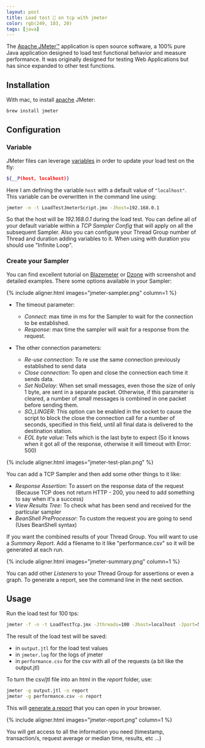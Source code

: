 ```yaml
---
layout: post
title: Load test 🥊 on tcp with jmeter
color: rgb(249, 103, 20)
tags: [java]
---
```


The [Apache JMeter™](https://jmeter.apache.org/index.html) application is open source software, a 100% pure Java application designed to load test functional behavior and measure performance. 
It was originally designed for testing Web Applications but has since expanded to other test functions. 

## Installation

With mac, to install [apache](https://jmeter.apache.org/usermanual/) JMeter:

```bash
brew install jmeter
```

## Configuration

### Variable

JMeter files can leverage [variables](https://jmeter.apache.org/usermanual/functions.html) in order to update your load test on the fly:

```bash
${__P(host, localhost)}
```

Here I am defining the variable `host` with a default value of `"localhost"`. 
This variable can be overwritten in the command line using:

```bash
jmeter -n -t LoadTestJmeterScript.jmx -Jhost=192.168.0.1
```

So that the host will be _192.168.0.1_ during the load test.
You can define all of your default variable within a *TCP Sampler Config* that will apply on all the subsequent Sampler.
Also you can configure your Thread Group number of Thread and duration adding variables to it.
When using with duration you should use "Infinite Loop". 


### Create your Sampler

You can find excellent tutorial on [Blazemeter](https://www.blazemeter.com/blog/how-load-test-tcp-protocol-services-jmeter) 
or [Dzone](https://dzone.com/articles/how-to-load-test-tcp-protocol-services-with-jmeter) with screenshot and detailed examples.
There some options available in your Sampler:

{% include aligner.html images="jmeter-sampler.png" column=1 %}

- The timeout parameter:
  - _Connect_: max time in ms for the Sampler to wait for the connection to be established.
  - _Response_: max time the sampler will wait for a response from the request.
  
- The other connection parameters:
  - _Re-use connection_: To re use the same connection previously established to send data
  - _Close connection_: To open and close the connection each time it sends data.
  - _Set NoDelay_: When set small messages, even those the size of only 1 byte, are sent in a separate packet. Otherwise, if this parameter is cleared, a number of small messages is combined in one packet before sending them.
  - _SO_LINGER_: This option can be enabled in the socket to cause the script to block the close the connection call for a number of seconds, specified in this field, until all final data is delivered to the destination station.
  - _EOL byte value_: Tells which is the last byte to expect (So it knows when it got all of the response, otherwise it will timeout with Error: 500)

{% include aligner.html images="jmeter-test-plan.png" %}

You can add a TCP Sampler and then add some other things to it like:
 - _Response Assertion_: To assert on the response data of the request (Because TCP does not return HTTP - 200, you need to add something to say when it's a success)
 - _View Results Tree_: To check what has been send and received for the particular sampler
 - _BeanShell PreProcessor_: To custom the request you are going to send (Uses BeanShell syntax)
 
If you want the combined results of your Thread Group. You will want to use a _Summary Report_.
Add a filename to it like "performance.csv" so it will be generated at each run.

{% include aligner.html images="jmeter-summary.png" column=1 %} 

You can add other _Listeners_ to your Thread Group for assertions or even a graph.
To generate a report, see the command line in the next section.


## Usage 

Run the load test for 100 tps:
```bash
jmeter -f -n -t LoadTestTcp.jmx -Jthreads=100 -Jhost=localhost -Jport=5556 -l output.jtl
```

The result of the load test will be saved:

 - in `output.jtl` for the load test values
 - in `jmeter.log` for the logs of jmeter 
 - in `performance.csv` for the csv with all of the requests (a bit like the output.jtl)
 
To turn the csv/jtl file into an html in the _report_ folder, use:

```bash
jmeter -g output.jtl -o report
jmeter -g performance.csv -o report
```

This will [generate a report](https://jmeter.apache.org/usermanual/generating-dashboard.html) that you can open in your browser.
 
{% include aligner.html images="jmeter-report.png" column=1 %} 

You will get access to all the information you need (timestamp, transaction/s, request average or median time, results, etc ...)
